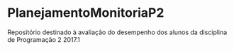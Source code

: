 # PlanejamentoMonitoriaP2
Repositório destinado à avaliação do desempenho dos alunos da disciplina de Programação 2 2017.1
